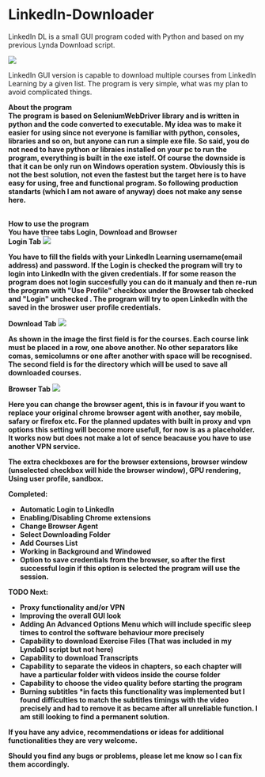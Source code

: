 # LinkedIn-Downloader
LinkedIn DL  is a small GUI program coded with Python and based on my previous Lynda Download script.

<img src="https://i.imgur.com/SrpYArO.png"></img>

LinkedIn GUI version is capable to download multiple courses from LinkedIn Learning by a given list. The program is very simple, what was my plan to avoid complicated things. 

<b>About the program</br>
 The program is based on SeleniumWebDriver library and is written in python and the code converted to executable. My idea was to make it easier for using since not everyone is familiar with python, consoles, libraries and so on, but anyone can run a simple exe file. So said, you do not need to have python or libraies installed on your pc to run the program, everything is built in the exe istelf. Of course the downside is that it can be only run on Windows operation system. Obviously this is not the best solution, not even the fastest but the target here is to have easy for using, free and functional program. So following production standarts (which I am not aware of anyway) does not make any sense here.
 
</br>
<b>How to use the program</b>
</br>
You have three tabs Login, Download and Browser
</br>
  <b>Login Tab <img src="https://i.gyazo.com/4aa664cd791f5291231e54ddb84ddf70.png"></img></b>
  
  You have to fill the fields with your LinkedIn Learning username(email address) and password. If the Login is checked the program will try to login into LinkedIn with the given credentials. If for some reason the program does not login succesfully you can do it manualy and then re-run the program with "Use Profile" checkbox under the Browser tab checked and "Login" unchecked . The program will try to open LinkedIn with the saved in the broswer user profile credentials.
  
  Download Tab  <img src="https://i.gyazo.com/ac9eb0ab9289db6e3c1a5001c035ad42.png"></img>
  
  As shown in the image the first field is for the courses. Each course link must be placed in a row, one above another. No other separators like comas, semicolumns or one after another with space will be recognised. 
  The second field is for the directory which will be used to save all downloaded courses.
  
  Browser Tab  <img src="https://i.gyazo.com/60b606fede2e4e8c1327d56f5f140aee.png"></img>
  
  Here you can change the browser agent, this is in favour if you want to replace your original chrome browser agent with another, say mobile, safary or firefox etc. For the planned updates with built in proxy and vpn options this setting will become more usefull, for now is as a placeholder. It works now but does not make a lot of sence beacause you have to use another VPN service.
  
  The extra checkboxes are for the browser extensions, browser window (unselected checkbox will hide the browser window), GPU rendering, Using user profile, sandbox.   
  
<b>Completed:</b>
- Automatic Login to LinkedIn
- Enabling/Disabling Chrome extensions 
- Change Browser Agent
- Select Downloading Folder
- Add Courses List
- Working in Background and Windowed
- Option to save credentials from the browser, so after the first successful login if this option is selected the program will use the session.

<b>TODO Next:</b>
 - Proxy functionality and/or VPN
 - Improving the overall GUI look
 - Adding An Advanced Options Menu which will include specific sleep times to control the software behaviour more precisely
 - Capability to download Exercise Files (That was included in my LyndaDl script but not here)
 - Capability to download Transcripts 
 - Capability to separate the videos in chapters, so each chapter will have a particular folder with videos inside the course folder
 - Capability to choose the video quality before starting the program
 - Burning subtitles *in facts this functionality was implemented but I found difficulties to match the subtitles timings with the video precisely and had to remove it as became after all unreliable function. I am still looking to find a permanent solution.
 
 If you have any advice, recommendations or ideas for additional functionalities they are very welcome. 
 
 Should you find any bugs or problems, please let me know so I can fix them accordingly.
